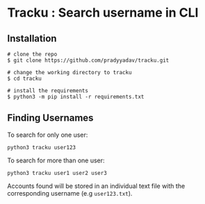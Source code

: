 # Tracku : Search username in CLI


## Installation

```console
# clone the repo
$ git clone https://github.com/pradyyadav/tracku.git

# change the working directory to tracku
$ cd tracku

# install the requirements
$ python3 -m pip install -r requirements.txt
```

## Finding Usernames

To search for only one user:
```
python3 tracku user123
```

To search for more than one user:
```
python3 tracku user1 user2 user3
```

Accounts found will be stored in an individual text file with the corresponding username (e.g ```user123.txt```).
